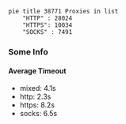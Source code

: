 
```mermaid
pie title 38771 Proxies in list
    "HTTP" : 28024
    "HTTPS": 10034
    "SOCKS" : 7491
```

### Some Info
#### Average Timeout

- mixed: 4.1s
- http: 2.3s
- https: 8.2s
- socks: 6.5s